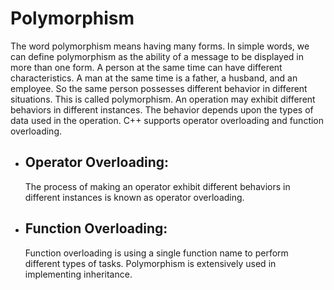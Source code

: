# Polymorphism
The word polymorphism means having many forms. In simple words, we can define polymorphism as the ability of a message to be displayed in more than one form. A person at the same time can have different characteristics. A man at the same time is a father, a husband, and an employee. So the same person possesses different behavior in different situations. This is called polymorphism. An operation may exhibit different behaviors in different instances. The behavior depends upon the types of data used in the operation. C++ supports operator overloading and function overloading.

- ## Operator Overloading: 
    The process of making an operator exhibit different behaviors in different instances is known as operator overloading.
    
- ## Function Overloading:
    Function overloading is using a single function name to perform different types of tasks. Polymorphism is extensively used in implementing inheritance.


